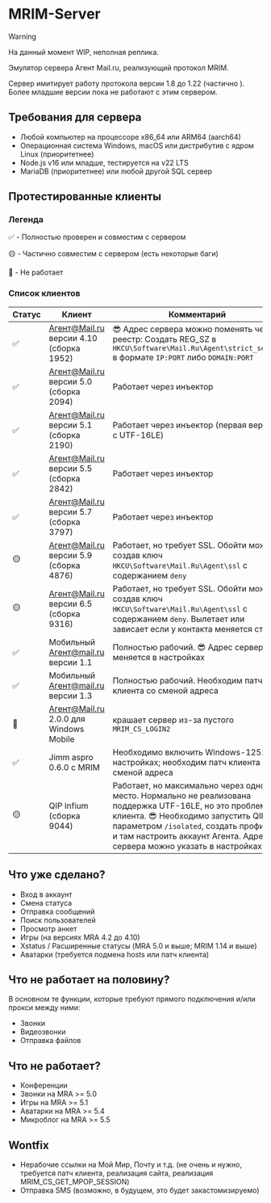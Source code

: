# MRIM-Server
> [!WARNING]
> На данный момент WIP, неполная реплика.

Эмулятор сервера Агент Mail.ru, реализующий протокол MRIM.

Сервер имитирует работу протокола версии 1.8 до 1.22 (частично ). Более младшие версии пока не работают с этим сервером.

## Требования для сервера

- Любой компьютер на процессоре x86_64 или ARM64 (aarch64)
- Операционная система Windows, macOS или дистрибутив с ядром Linux (приоритетнее)
- Node.js v16 или младше, тестируется на v22 LTS
- MariaDB (приоритетнее) или любой другой SQL сервер

## Протестированные клиенты

### Легенда

✅ - Полностью проверен и совместим с сервером

🟡 - Частично совместим с сервером (есть некоторые баги)

🔴 - Не работает

### Список клиентов

| Статус | Клиент | Комментарий |
| ------ | ------ | ----------- |
| ✅ | Агент@Mail.ru версии 4.10 (сборка 1952) | 😎 Адрес сервера можно поменять через реестр: Создать REG_SZ в `HKCU\Software\Mail.Ru\Agent\strict_server` в формате `IP:PORT` либо `DOMAIN:PORT` |
| ✅ | Агент@Mail.ru версии 5.0 (сборка 2094) | Работает через инъектор |
| ✅ | Агент@Mail.ru версии 5.1 (сборка 2190) | Работает через инъектор (первая версия с UTF-16LE) |
| ✅ | Агент@Mail.ru версии 5.5 (сборка 2842) | Работает через инъектор |
| ✅ | Агент@Mail.ru версии 5.7 (сборка 3797) | Работает через инъектор |
| 🟡 | Агент@Mail.ru версии 5.9 (сборка 4876) | Работает, но требует SSL. Обойти можно создав ключ `HKCU\Software\Mail.Ru\Agent\ssl` с содержанием `deny` |
| 🟡 | Агент@Mail.ru версии 6.5 (сборка 9316) | Работает, но требует SSL. Обойти можно создав ключ `HKCU\Software\Mail.Ru\Agent\ssl` с содержанием `deny`. Вылетает или зависает если у контакта меняется статус |
| ✅ | Мобильный Агент@mail.ru версии 1.1 | Полностью рабочий. 😎 Адрес сервера меняется в настройках |
| ✅ | Мобильный Агент@mail.ru версии 1.3 | Полностью рабочий. Необходим патч клиента со сменой адреса |
| 🔴 | Агент@Mail.ru 2.0.0 для Windows Mobile | крашает сервер из-за пустого `MRIM_CS_LOGIN2` |
| ✅ | Jimm aspro 0.6.0 с MRIM | Необходимо включить Windows-1251 в настройках; необходим патч клиента со сменой адреса |
| 🟡 | QIP Infium (сборка 9044) | Работает, но максимально через одно место. Нормально не реализована поддержка UTF-16LE, но это проблема клиента. 😎 Необходимо запустить QIP в с параметром `/isolated`, создать профиль, и там настроить аккаунт Агента. Адрес сервера можно указать в настройках |

## Что уже сделано?

- Вход в аккаунт
- Смена статуса
- Отправка сообщений
- Поиск пользователей
- Просмотр анкет
- Игры (на версиях MRA 4.2 до 4.10)
- Xstatus / Расширенные статусы (MRA 5.0 и выше; MRIM 1.14 и выше)
- Аватарки (требуется подмена hosts или патч клиента)

## Что не работает на половину?

В основном те функции, которые требуют прямого подключения и/или прокси между ними:

- Звонки
- Видеозвонки
- Отправка файлов

## Что не работает?

- Конференции
- Звонки на MRA >= 5.0
- Игры на MRA >= 5.1
- Аватарки на MRA >= 5.4
- Микроблог на MRA >= 5.5

## Wontfix

- Нерабочие ссылки на Мой Мир, Почту и т.д. (не очень и нужно, требуется патч клиента, реализация сайта, реализация MRIM_CS_GET_MPOP_SESSION)
- Отправка SMS (возможно, в будущем, это будет закастомизируемо)

